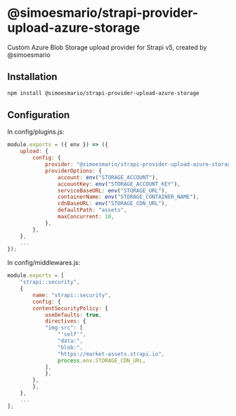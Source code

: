 # @simoesmario/strapi-provider-upload-azure-storage

Custom Azure Blob Storage upload provider for Strapi v5, created by @simoesmario


## Installation

```bash
npm install @simoesmario/strapi-provider-upload-azure-storage
```

## Configuration
In config/plugins.js:

```js
module.exports = ({ env }) => ({
    upload: {
        config: {
            provider: "@simoesmario/strapi-provider-upload-azure-storage",
            providerOptions: {
                account: env("STORAGE_ACCOUNT"),
                accountKey: env("STORAGE_ACCOUNT_KEY"),
                serviceBaseURL: env("STORAGE_URL"),
                containerName: env("STORAGE_CONTAINER_NAME"),
                cdnBaseURL: env("STORAGE_CDN_URL"),
                defaultPath: "assets",
                maxConcurrent: 10,
            },
        },
    },
    ...
});
```

In config/middlewares.js:

```js
module.exports = [
    "strapi::security",
    {
        name: "strapi::security",
        config: {
        contentSecurityPolicy: {
            useDefaults: true,
            directives: {
            "img-src": [
                "'self'",
                "data:",
                "blob:",
                "https://market-assets.strapi.io",
                process.env.STORAGE_CDN_URL, 
            ],
            },
        },
        },
    },
    ...
];
```